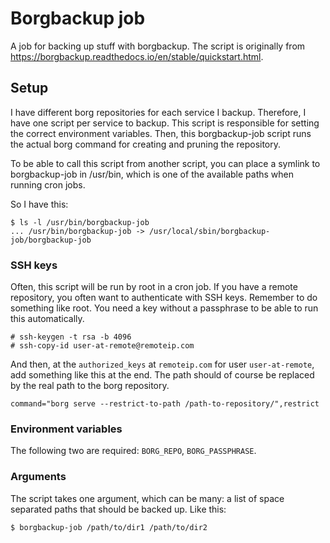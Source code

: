 # Borgbackup job
A job for backing up stuff with borgbackup.
The script is originally from https://borgbackup.readthedocs.io/en/stable/quickstart.html.

## Setup
I have different borg repositories for each service I backup. Therefore, I have one script per service to backup. This script is responsible for setting the correct environment variables. Then, this borgbackup-job script runs the actual borg command for creating and pruning the repository.

To be able to call this script from another script, you can place a symlink to borgbackup-job in /usr/bin, which is one of the available paths when running cron jobs.

So I have this:
```
$ ls -l /usr/bin/borgbackup-job 
... /usr/bin/borgbackup-job -> /usr/local/sbin/borgbackup-job/borgbackup-job
```

### SSH keys
Often, this script will be run by root in a cron job. If you have a remote repository, you often want to authenticate with SSH keys.
Remember to do something like root. You need a key without a passphrase to be able to run this automatically.
```
# ssh-keygen -t rsa -b 4096
# ssh-copy-id user-at-remote@remoteip.com
```
And then, at the `authorized_keys` at `remoteip.com` for user `user-at-remote`, add something like this at the end.
The path should of course be replaced by the real path to the borg repository.
```
command="borg serve --restrict-to-path /path-to-repository/",restrict
```

### Environment variables
The following two are required: `BORG_REPO`, `BORG_PASSPHRASE`.

### Arguments
The script takes one argument, which can be many: a list of space separated paths that should be backed up. Like this:

```
$ borgbackup-job /path/to/dir1 /path/to/dir2
```
